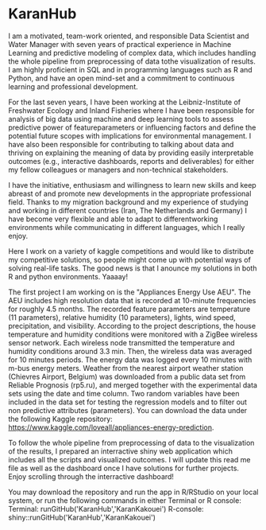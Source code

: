 # KaranHub

I am a motivated, team-work oriented, and responsible Data Scientist and Water Manager with seven years of practical experience in Machine Learning and predictive modeling of complex data, which includes handling the whole pipeline from preprocessing of data tothe visualization of results. I am highly proficient in SQL and in programming languages such as R and Python, and have an open mind-set and a commitment to continuous learning and professional development. 

For the last seven years, I have been working at the Leibniz-Institute of Freshwater Ecology and Inland Fisheries where I have been responsible for analysis of big data using machine and deep learning tools to assess predictive power of featureparameters or influencing factors and define the potential future scopes with implications for environmental management. I have also been responsible for contributing to talking about data and thriving on explaining the meaning of data by providing easily interpretable outcomes (e.g., interactive dashboards, reports and deliverables) for either my fellow colleagues or managers and non-technical stakeholders. 

I have the initiative, enthusiasm and willingness to learn new skills and keep abreast of and promote new developments in the appropriate professional field. Thanks to my migration background and my experience of studying and working in different countries (Iran, The Netherlands and Germany) I have become very flexible and able to adapt to differentworking environments while communicating in different languages, which I really enjoy.

Here I work on a variety of kaggle competitions and would like to distribute my competitive solutions, so people might come up with potential ways of solving real-life tasks. The good news is that I anounce my solutions in both R and python environments. Yaaaay!

The first project I am working on is the "Appliances Energy Use AEU". The AEU includes high resolution data that is recorded at 10-minute frequencies for roughly 4.5 months. The recorded feature parameters are temperature (11 parameters), relative  humidity (10 parameters), lights, wind speed, precipitation, and visibility. According to the project descriptions, the house temperature and humidity conditions were monitored with a ZigBee wireless sensor network. Each wireless node transmitted the temperature and humidity conditions around 3.3 min. Then, the wireless data was averaged for 10 minutes periods. The energy data was logged every 10 minutes with m-bus energy meters. Weather from the nearest airport weather station (Chievres Airport, Belgium) was downloaded from a public data set from Reliable Prognosis (rp5.ru), and merged together with the experimental data sets using the date and time column. Two random variables have been included in the data set for testing the regression models and to filter out non predictive attributes (parameters). You can download the data under the following Kaggle repository: https://www.kaggle.com/loveall/appliances-energy-prediction.

To follow the whole pipeline from preprocessing of data to the visualization of the results, I prepared an interractive shiny web application which includes all the scripts and visualized outcomes. I will update this read me file as well as the dashboard once I have solutions for further projects. Enjoy scrolling through the interractive dashboard!

You may download the repository and run the app in R/RStudio on your local system, or run the following commands in either Terminal or R console:
Terminal: runGitHub('KaranHub','KaranKakouei')
R-console: shiny::runGitHub('KaranHub','KaranKakouei')
